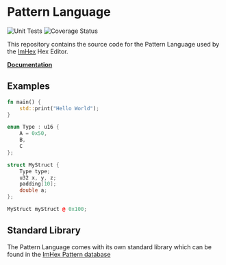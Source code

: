 # Pattern Language 

![Unit Tests](https://img.shields.io/github/workflow/status/WerWolv/PatternLanguage/Unit%20Tests?label=Unit%20Tests&style=flat-square)
![Coverage Status](https://img.shields.io/coveralls/github/WerWolv/PatternLanguage?style=flat-square&label=Coverage)

This repository contains the source code for the Pattern Language used by the [ImHex](https://github.com/WerWolv/ImHex) Hex Editor.

**[Documentation](https://imhex.werwolv.net/docs)**

## Examples

```rust
fn main() {
    std::print("Hello World");
}
```

```cpp
enum Type : u16 {
    A = 0x50,
    B,
    C
};

struct MyStruct {
    Type type;
    u32 x, y, z;
    padding[10];
    double a;
};

MyStruct myStruct @ 0x100;
```

## Standard Library

The Pattern Language comes with its own standard library which can be found in the [ImHex Pattern database](https://github.com/WerWolv/ImHex-Patterns/tree/master/includes/std) 
